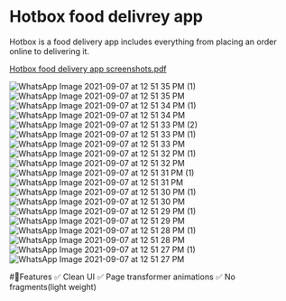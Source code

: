 # Hotbox food delivrey app

Hotbox is a food delivery app includes everything from placing an order online to delivering it.

[Hotbox food delivery app screenshots.pdf](https://github.com/HudaLatheef/Hotbox333/files/8966777/Hotbox.food.delivery.app.screenshots.pdf)

![WhatsApp Image 2021-09-07 at 12 51 35 PM (1)](https://user-images.githubusercontent.com/90184414/175288323-1053afa7-074b-40be-8b77-2885ad8e3c3e.jpeg)
![WhatsApp Image 2021-09-07 at 12 51 35 PM](https://user-images.githubusercontent.com/90184414/175288544-792ce78f-bc12-44b9-ad8d-a98832db2af4.jpeg)
![WhatsApp Image 2021-09-07 at 12 51 34 PM (1)](https://user-images.githubusercontent.com/90184414/175288551-1211c1ef-7faa-4af0-9a8b-a3dbb20708e5.jpeg)
![WhatsApp Image 2021-09-07 at 12 51 34 PM](https://user-images.githubusercontent.com/90184414/175288555-cbfbe63e-5185-4d4a-a93b-a636d0a96e57.jpeg)
![WhatsApp Image 2021-09-07 at 12 51 33 PM (2)](https://user-images.githubusercontent.com/90184414/175288617-ea16e863-a90b-413b-a3f3-d958c1780666.jpeg)
![WhatsApp Image 2021-09-07 at 12 51 33 PM (1)](https://user-images.githubusercontent.com/90184414/175288623-1bde8475-6429-4ef7-af1b-25ed39cb16c2.jpeg)
![WhatsApp Image 2021-09-07 at 12 51 33 PM](https://user-images.githubusercontent.com/90184414/175288624-af704b01-3579-4576-9c52-85d69bb83f2b.jpeg)
![WhatsApp Image 2021-09-07 at 12 51 32 PM (1)](https://user-images.githubusercontent.com/90184414/175288625-fbe0ab42-a5f4-4133-8a98-6602c47cc086.jpeg)
![WhatsApp Image 2021-09-07 at 12 51 32 PM](https://user-images.githubusercontent.com/90184414/175288627-0505e222-44e7-4659-92ef-01ed261ce6b3.jpeg)
![WhatsApp Image 2021-09-07 at 12 51 31 PM (1)](https://user-images.githubusercontent.com/90184414/175288631-df9f4629-bf7e-4eed-a065-67ce5011b17d.jpeg)
![WhatsApp Image 2021-09-07 at 12 51 31 PM](https://user-images.githubusercontent.com/90184414/175288634-3bbd50a9-66e1-4598-835f-2852d7aff845.jpeg)
![WhatsApp Image 2021-09-07 at 12 51 30 PM (1)](https://user-images.githubusercontent.com/90184414/175288635-40e7663a-d2b4-4b64-b2fb-c94bb1dd307d.jpeg)
![WhatsApp Image 2021-09-07 at 12 51 30 PM](https://user-images.githubusercontent.com/90184414/175288684-57d06674-6b06-4678-b9f2-5135006dce1d.jpeg)
![WhatsApp Image 2021-09-07 at 12 51 29 PM (1)](https://user-images.githubusercontent.com/90184414/175288691-363790ef-9baa-4368-b904-ad932a2643e8.jpeg)
![WhatsApp Image 2021-09-07 at 12 51 29 PM](https://user-images.githubusercontent.com/90184414/175288694-e1c43e39-2546-4818-99ef-082a75cc30a0.jpeg)
![WhatsApp Image 2021-09-07 at 12 51 28 PM (1)](https://user-images.githubusercontent.com/90184414/175288697-2f85edda-50bc-41d7-9736-70b2dad97bde.jpeg)
![WhatsApp Image 2021-09-07 at 12 51 28 PM](https://user-images.githubusercontent.com/90184414/175288698-02739578-179d-409b-b5dd-91a879c4c421.jpeg)
![WhatsApp Image 2021-09-07 at 12 51 27 PM (1)](https://user-images.githubusercontent.com/90184414/175288700-60c59fe7-d53c-4f5f-b655-31493d0f277b.jpeg)
![WhatsApp Image 2021-09-07 at 12 51 27 PM](https://user-images.githubusercontent.com/90184414/175288703-77f1e7c0-6b8a-47a1-8f6f-e358daec97d7.jpeg)


#📖Features
✅ Clean UI
✅ Page transformer animations
✅ No fragments(light weight)
